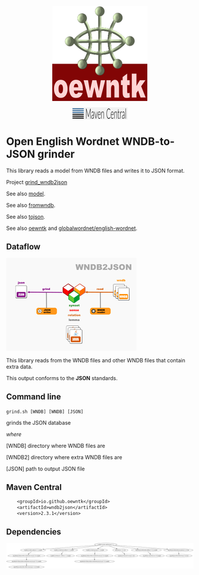 <p align="center">
<img width="256" height="256" src="images/oewntk.png" alt="OEWNTK">
</p>
<p align="center">
<img width="150" src="images/mavencentral.png" alt="MavenCentral">
</p>

# Open English Wordnet WNDB-to-JSON grinder

This library reads a model from WNDB files and writes it to JSON format.

Project [grind_wndb2json](https://github.com/oewntk/grind_wndb2json)

See also [model](https://github.com/oewntk/model/blob/master/README.md).

See also [fromwndb](https://github.com/oewntk/fromwndb/blob/master/README.md).

See also [tojson](https://github.com/oewntk/tojson/blob/master/README.md).

See also [oewntk](https://github.com/oewntk)
and [globalwordnet/english-wordnet](https://github.com/globalwordnet/english-wordnet).

## Dataflow

![Dataflow](images/dataflow_wndb2json.png  "Dataflow")

This library reads from the WNDB files and other WNDB files that contain extra data.

This output conforms to the **JSON** standards.

## Command line

`grind.sh [WNDB] [WNDB] [JSON]`

grinds the JSON database

*where*

[WNDB] directory where WNDB files are

[WNDB2] directory where extra WNDB files are

[JSON] path to output JSON file

## Maven Central

		<groupId>io.github.oewntk</groupId>
		<artifactId>wndb2json</artifactId>
		<version>2.3.1</version>

## Dependencies

![Dependencies](images/grind-wndb2json.png  "Dataflow")

